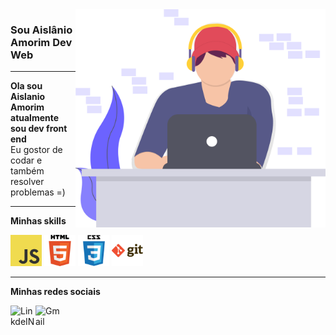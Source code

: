 <img src="https://github.com/Aislanio/Site-de-E-books/blob/master/undraw_coding_6mjf.svg" min-width="400px" max-width="400px" width="400px" align="right" alt="Programando">


### Sou Aislânio Amorim Dev Web 

---- 
**Ola sou Aislanio Amorim atualmente sou dev front end**<br>
Eu gostor de codar e também resolver problemas =)<br/>



----

**Minhas skills**  

<code><img height="50" src="https://raw.githubusercontent.com/github/explore/80688e429a7d4ef2fca1e82350fe8e3517d3494d/topics/javascript/javascript.png"></code>
<code><img height="50" src="https://raw.githubusercontent.com/github/explore/80688e429a7d4ef2fca1e82350fe8e3517d3494d/topics/html/html.png"></code>
<code><img height="50" src="https://raw.githubusercontent.com/github/explore/80688e429a7d4ef2fca1e82350fe8e3517d3494d/topics/css/css.png"></code>
<code><img height="50" src="https://raw.githubusercontent.com/github/explore/80688e429a7d4ef2fca1e82350fe8e3517d3494d/topics/git/git.png"></code>


----
**Minhas redes sociais**

<a target="_blank" href="https://www.linkedin.com/in/aisl%C3%A2nio-amorim-4009521b8/">
  <img align="left" alt="LinkdeIN" width="40px" src="https://cdn.jsdelivr.net/npm/simple-icons@v3/icons/linkedin.svg" />
</a>

<a target="_blank" href="mailto:aislanioamorim@gmail.com">
  <img align="left" alt="Gmail" width="40px" src="https://cdn.jsdelivr.net/npm/simple-icons@v3/icons/gmail.svg" />
</a>
</br>
